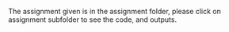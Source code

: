 The assignment given is in the assignment folder, please click on assignment subfolder to see the code, and outputs.
